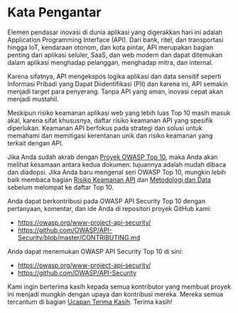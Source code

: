 # Kata Pengantar 

Elemen pendasar inovasi di dunia aplikasi yang digerakkan hari ini adalah Application Programming Interface (API). Dari bank, ritel, dan transportasi hingga IoT, kendaraan otonom, dan kota pintar, API merupakan bagian penting dari aplikasi seluler, SaaS, dan web modern dan dapat ditemukan dalam aplikasi menghadap pelanggan, menghadap mitra, dan internal.

Karena sifatnya, API mengekspos logika aplikasi dan data sensitif seperti Informasi Pribadi yang Dapat Diidentifikasi (PII) dan karena ini, API semakin menjadi target para penyerang. Tanpa API yang aman, inovasi cepat akan menjadi mustahil. 

Meskipun risiko keamanan aplikasi web yang lebih luas Top 10 masih masuk akal, karena sifat khususnya, daftar risiko keamanan API yang spesifik diperlukan. Keamanan API berfokus pada strategi dan solusi untuk memahami dan memitigasi kerentanan unik dan risiko keamanan yang terkait dengan API.

Jika Anda sudah akrab dengan [Proyek OWASP Top 10][1], maka Anda akan melihat kesamaan antara kedua dokumen: tujuannya adalah mudah dibaca dan diadopsi. Jika Anda baru mengenal seri OWASP Top 10, mungkin lebih baik membaca bagian [Risiko Keamanan API][2] dan [Metodologi dan Data][3] sebelum melompat ke daftar Top 10.

Anda dapat berkontribusi pada OWASP API Security Top 10 dengan pertanyaan, komentar, dan ide Anda di repositori proyek GitHub kami:

* https://owasp.org/www-project-api-security/ 
* https://github.com/OWASP/API-Security/blob/master/CONTRIBUTING.md

Anda dapat menemukan OWASP API Security Top 10 di sini:

* https://owasp.org/www-project-api-security/
* https://github.com/OWASP/API-Security  

Kami ingin berterima kasih kepada semua kontributor yang membuat proyek ini menjadi mungkin dengan upaya dan kontribusi mereka. Mereka semua tercantum di bagian [Ucapan Terima Kasih][4]. Terima kasih!

[1]: https://owasp.org/www-project-top-ten/
[2]: ./0x10-api-security-risks-id.md
[3]: ./0xd0-about-data-id.md 
[4]: ./0xd1-acknowledgments-id.md
